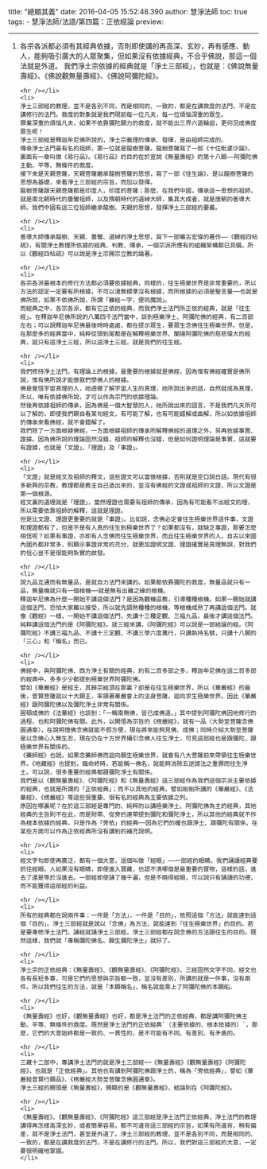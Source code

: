title: "總顯其義"
date: 2016-04-05 15:52:48.390
author: 慧淨法師
toc: true
tags:
    - 慧淨法師/法語/第四篇：正依經論
preview: 

---

<ol>
	<li>
	各宗各派都必須有其經典依據，否則即使講的再高深、玄妙，再有感應、動人，能夠吸引廣大的人眾聚集，但如果沒有依據經典，不合乎佛說，那這一個法就是外道。
	我們淨土宗依據的經典就是「淨土三部經」，也就是：《佛說無量壽經》、《佛說觀無量壽經》、《佛說阿彌陀經》。

	<hr /></li>
	<li>
	淨土三部經的教理，並不是各別不同，而是相同的、一致的，都是在講救度的法門，不是在講修行的法門。救度的對象就是我們現前每一位凡夫，每一位煩惱深重的眾生。
	罪業深重的煩惱凡夫，如果不依靠彌陀願力的救度，就不能出三界六道輪迴，更何況成佛度眾生呢！
	淨土三部經是釋迦牟尼佛所說的，淨土宗義理的傳承、發揮，是由祖師完成的。
	傳承淨土法門最有名的祖師，第一位就是龍樹菩薩。龍樹菩薩寫了一部《十住毗婆沙論》，裏面有一章叫做《易行品》。《易行品》的目的在於宣說《無量壽經》的第十八願——阿彌陀佛主動、平等、無條件的救度。
	接下來是天親菩薩，天親菩薩繼承龍樹菩薩的思想，寫了一部《往生論》，是以龍樹菩薩的思想為基礎，來看淨土三部經的宗旨，而加以發揮。
	龍樹菩薩跟天親菩薩都是印度人，印度的菩薩；那麼，在我們中國，傳承這一思想的祖師，就是南北朝時代的曇鸞祖師，以及隋朝時代的道綽大師，集其大成者，就是唐朝的善導大師。我們中國有這三位祖師繼承龍樹、天親的思想，發揮淨土三部經的要義。

	<hr /></li>
	<li>
	善導大師傳承龍樹、天親、曇鸞、道綽的淨土思想，寫下一部曠古宏偉的著作——《觀經四帖疏》，有關淨土教理所依據的經典、判教、傳承，一個宗派所應有的組織架構都已具備，所以《觀經四帖疏》可以說是淨土宗開宗立教的論著。

	<hr /></li>
	<li>
	各宗各派最根本的修行方法都必須要依據經典，同樣的，往生極樂世界是非常重要的，所以方法的認定一定要有所根據，不可以漫無標準沒有根據，而所根據的必須是聖言量──也就是佛所說，如果不依佛所說，所謂「離經一字，便同魔說」。
	而經典之中，各宗各派，都有它正依的經典，而我們淨土法門所正依的經典，就是「往生經」。在釋迦牟尼佛所說的八萬四千法門當中，談到極樂淨土、阿彌陀佛的經典，有二百部左右；可以說釋迦牟尼佛最後時時處處，都在提示眾生，要眾生念佛往生極樂世界。但是，在那麼多的經典當中，純粹從頭到尾都是在解釋極樂世界、闡揚阿彌陀佛的慈悲偉大的經典，就只有這淨土三經，所以這淨土三經，就是我們的往生經。

	<hr /></li>
	<li>
	我們修持淨土法門，有理論上的根據，最重要的根據就是佛經，因為惟有佛經確實是佛所說，惟有佛所說才能做我們學佛人的根據。
	佛是覺悟宇宙真理的人，祂透徹了解宇宙人生的真理，祂所說出來的話，自然就成為真理，所以，唯有依據佛所說，才可以作為宗門的依據理論。
	然後再依據祖師的傳承，因為佛是一個大智慧的人，祂所說出來的語言，不是我們凡夫所可以了解的，即使我們親自看某句經文，有可能了解，也有可能錯解或曲解，所以如依據祖師的傳承來看佛經，就不會錯解了。
	我們除了一方面根據佛經，一方面根據祖師的傳承所解釋佛經的道理之外，另再依據事實、證據。因為佛所說的理論固然沒錯，祖師的解釋也沒錯，但是如何證明理論是事實，這就要有證據，也就是「文證」、「理證」及「事證」。

	<hr /></li>
	<li>
	「文證」就是經文及祖師的釋文，這些證文可以當做根據，否則就是空口說白話。現代有很多新興的宗教，教理都是教主自己造出來的，並沒有佛經的文證或祖師的文證，所以文證是第一個根源。
	經文裏的道理就是「理證」，當然理證也需要有祖師的傳承，因為有可能看不出經文的理，所以需要依靠祖師的解釋，這就是理證。
	但是比文證、理證更重要的就是「事證」。比如說，念佛必定會往生極樂世界這件事，文證和理證都有了，但是不是有人真的往生到極樂世界了？如果都沒有，就缺乏事證，那要怎麼相信呢？如果有事證，亦即有人念佛而往生極樂世界，而且往生極樂世界的人，自古以來國內國外都非常多，則顯示事證非常的充分，就更加證明文證、理證確實是真理無誤，對我們的信心豈不是很能夠紮實的啟發。

	<hr /></li>
	<li>
	說九品互通而有無量品，是就自力法門來講的。如果都依靠彌陀的救度，無量品就只有一品，無量機就只有一個根機──就是無有出離之緣的根機。
	釋迦牟尼佛為什麼一開始不講這個法門？是因為觀機逗教，引導種種根機。如果一開始就講這個法門，恐怕大家難以接受，所以就先調熟種種的根機，等根機成熟了再講這個法門。就像《觀經》一樣，一開始不講這個法門，先講十三種定觀、三福九品，最後才講這個法門。
	純粹講這個法門的是《阿彌陀經》。就三經來講，《阿彌陀經》可以說是一部結論的經。《阿彌陀經》不講三福九品、不講十三定觀、不講三學六度萬行，只講執持名號，只講十八願的「三心」和「稱名」而已。

	<hr /></li>
	<li>
	佛經中，與阿彌陀佛、西方淨土有關的經典，約有二百多部之多，釋迦牟尼佛在這二百多部的經典中，多多少少都提到極樂世界阿彌陀佛。
	譬如《華嚴經》是經王，其歸宗結頂在那裏？卻是在往生極樂世界，所以《華嚴經》的最後，普賢菩薩就以十大願王，率領著華嚴會上的法身菩薩，迴向求生極樂世界。因此《華嚴經》跟阿彌陀佛以及彌陀淨土非常有關係。
	圓頓成佛的《法華經》也談到：「一稱南無佛，皆已成佛道。」其中提到阿彌陀佛因地修行的過程，也和阿彌陀佛有關。此外，以開悟為宗旨的《楞嚴經》，就有一品〈大勢至菩薩念佛圓通章〉，在說明憶佛念佛就能不假方便，現在將來能夠見佛、成佛；同時介紹大勢至菩薩是以念佛心入無生忍，現在仍在十方世界攝引念佛人往生淨土，可見這部經也是跟彌陀、跟極樂世界有關係的。
	《藥師經》也說，如果念藥師佛而迴向願生極樂世界，就會有八大菩薩前來帶領往生極樂世界。《地藏經》也提到，臨命終時，若能稱一佛名，就能夠消除五逆謗法之重罪而往生淨土。可以說，很多重要的經典都跟彌陀淨土有關係。
	我們是以《觀無量壽經》、《阿彌陀經》和《無量壽經》這三部經作為我們這個宗派主要依據的經典，也就是所謂的「正依經典」；而不以其他的經典，譬如剛剛所講的《華嚴經》、《法華經》、《楞嚴經》等這些很重要、很有名的經典為主要依據之列。
	原因在哪裏呢？在於這三部經是專門的、純粹的以講極樂淨土、阿彌陀佛為主的經典，其他經典的主旨則不在此，而是附帶、從旁的連帶提到彌陀和彌陀淨土，所以其他的經典就不作為根本依據的經典，只是作為「旁依」的經典──因為它們的確也跟淨土、跟彌陀有關係，在某些方面可以作為正依經典所沒有講到的補充說明。

	<hr /></li>
	<li>
	經文字句即使再廣泛，都有一個大意，這個叫做「經眼」——一部經的眼睛。我們誦讀經典要抓住經眼。人如果沒有眼睛，即使進入寶藏，也認不清哪個是最重要的寶物，這樣的話，進去了還是等於沒進去。一部經即使誦了幾千遍，但是不曉得經眼，可以說只有誦讀的功德，而不能獲得這部經的利益。

	<hr /></li>
	<li>
	所有的經典都在說兩件事：一件是「方法」，一件是「目的」，依照這個「方法」就能達到這個「目的」。淨土三部經就是說以「念佛」為方法，就能達到「往生極樂世界」的目的。若是要專修淨土法門，誦經就誦淨土三部經，淨土三部經都在說念佛的方法跟往生的目的。既然這樣，我們就「專稱彌陀佛名、願生彌陀淨土」就好了。

	<hr /></li>
	<li>
	淨土宗的正依經典：《無量壽經》、《觀無量壽經》、《阿彌陀經》，三經固然文字不同，經文也各有長短多寡，可是它們的思想與宗旨都一致，並沒有差別，所講的就是一件事，沒有兩件。所以我們往生的方法，就是「本願稱名」，稱名就能乘上了阿彌陀佛的本願船。

	<hr /></li>
	<li>
	《無量壽經》也好，《觀無量壽經》也好，都是淨土法門的正依經典，都是講阿彌陀佛主動、平等、無條件的救度。既然是淨土法門的正依經典`（主要依據的、根本依據的）`，那麼，它們的大意始終都是一致的、一貫性的，是不可能有不同、有差別、有矛盾的。

	<hr /></li>
	<li>
	三藏十二部中，專講淨土法門的就是淨土三部經──《無量壽經》《觀無量壽經》《阿彌陀經》，也就是「正依經典」。其他也有講到阿彌陀佛跟淨土的，稱為「旁依經典」，譬如《華嚴經普賢行願品》、《楞嚴經大勢至菩薩念佛圓通章》。
	淨土三經的開頭是《無量壽經》，開顯的是《觀無量壽經》，結論則在《阿彌陀經》。

	<hr /></li>
	<li>
	《無量壽經》、《觀無量壽經》、《阿彌陀經》這三部經是淨土法門正依經典，淨土法門的教理講得再怎樣高深玄妙，或者簡單容易，都不可違背這三部經的宗旨，如果有所違背，稍有偏差，就不是淨土法門，甚至是外道了。淨土三部經的教理，並不是各別不同，而是相同的、一致的，都是在講救度的法門，不是在講修行的法門。所以，我們對這三部經的大意，一定要很明確地掌握。
	</li>
</ol>

